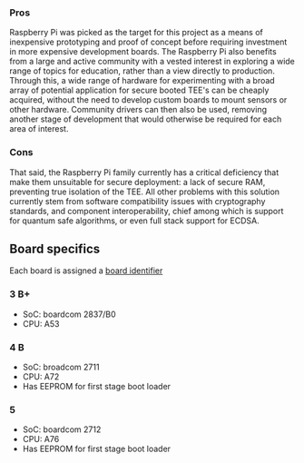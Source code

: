 ### Pros
Raspberry Pi was picked as the target for this project as a means of inexpensive prototyping and proof of concept before requiring investment in more expensive development boards. The Raspberry Pi also benefits from a large and active community with a vested interest in exploring a wide range of topics for education, rather than a view directly to production.
Through this, a wide range of hardware for experimenting with a broad array of potential application for secure booted TEE's can be cheaply acquired, without the need to develop custom boards to mount sensors or other hardware. Community drivers can then also be used, removing another stage of development that would otherwise be required for each area of interest.

### Cons
That said, the Raspberry Pi family currently has a critical deficiency that make them unsuitable for secure deployment: a lack of secure RAM, preventing true isolation of the TEE.
All other problems with this solution currently stem from software compatibility issues with cryptography standards, and component interoperability, chief among which is support for quantum safe algorithms, or even full stack support for ECDSA.

## Board specifics
Each board is assigned a [board identifier](https://www.raspberrypi.com/documentation/computers/raspberry-pi.html#raspberry-pi-revision-codes)

### 3 B+
- SoC: boardcom 2837/B0
- CPU: A53

### 4 B
- SoC: broadcom 2711
- CPU: A72
- Has EEPROM for first stage boot loader

### 5
- SoC: boardcom 2712
- CPU: A76
- Has EEPROM for first stage boot loader
